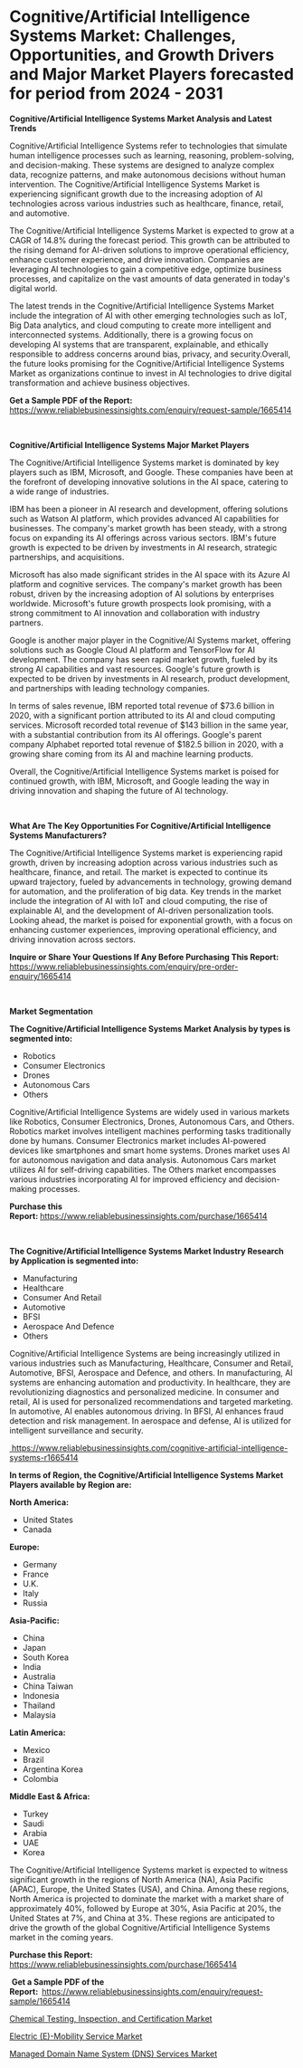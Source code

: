 <p><h1>Cognitive/Artificial Intelligence Systems Market: Challenges, Opportunities, and Growth Drivers and Major Market Players forecasted for period from 2024 - 2031</h1></p><p><strong>Cognitive/Artificial Intelligence Systems Market Analysis and Latest Trends</strong></p>
<p><p>Cognitive/Artificial Intelligence Systems refer to technologies that simulate human intelligence processes such as learning, reasoning, problem-solving, and decision-making. These systems are designed to analyze complex data, recognize patterns, and make autonomous decisions without human intervention. The Cognitive/Artificial Intelligence Systems Market is experiencing significant growth due to the increasing adoption of AI technologies across various industries such as healthcare, finance, retail, and automotive. </p><p>The Cognitive/Artificial Intelligence Systems Market is expected to grow at a CAGR of 14.8% during the forecast period. This growth can be attributed to the rising demand for AI-driven solutions to improve operational efficiency, enhance customer experience, and drive innovation. Companies are leveraging AI technologies to gain a competitive edge, optimize business processes, and capitalize on the vast amounts of data generated in today's digital world. </p><p>The latest trends in the Cognitive/Artificial Intelligence Systems Market include the integration of AI with other emerging technologies such as IoT, Big Data analytics, and cloud computing to create more intelligent and interconnected systems. Additionally, there is a growing focus on developing AI systems that are transparent, explainable, and ethically responsible to address concerns around bias, privacy, and security.Overall, the future looks promising for the Cognitive/Artificial Intelligence Systems Market as organizations continue to invest in AI technologies to drive digital transformation and achieve business objectives.</p></p>
<p><strong>Get a Sample PDF of the Report:&nbsp;</strong> <a href="https://www.reliablebusinessinsights.com/enquiry/request-sample/1665414">https://www.reliablebusinessinsights.com/enquiry/request-sample/1665414</a></p>
<p>&nbsp;</p>
<p><strong>Cognitive/Artificial Intelligence Systems Major Market Players</strong></p>
<p><p>The Cognitive/Artificial Intelligence Systems market is dominated by key players such as IBM, Microsoft, and Google. These companies have been at the forefront of developing innovative solutions in the AI space, catering to a wide range of industries.</p><p>IBM has been a pioneer in AI research and development, offering solutions such as Watson AI platform, which provides advanced AI capabilities for businesses. The company's market growth has been steady, with a strong focus on expanding its AI offerings across various sectors. IBM's future growth is expected to be driven by investments in AI research, strategic partnerships, and acquisitions.</p><p>Microsoft has also made significant strides in the AI space with its Azure AI platform and cognitive services. The company's market growth has been robust, driven by the increasing adoption of AI solutions by enterprises worldwide. Microsoft's future growth prospects look promising, with a strong commitment to AI innovation and collaboration with industry partners.</p><p>Google is another major player in the Cognitive/AI Systems market, offering solutions such as Google Cloud AI platform and TensorFlow for AI development. The company has seen rapid market growth, fueled by its strong AI capabilities and vast resources. Google's future growth is expected to be driven by investments in AI research, product development, and partnerships with leading technology companies.</p><p>In terms of sales revenue, IBM reported total revenue of $73.6 billion in 2020, with a significant portion attributed to its AI and cloud computing services. Microsoft recorded total revenue of $143 billion in the same year, with a substantial contribution from its AI offerings. Google's parent company Alphabet reported total revenue of $182.5 billion in 2020, with a growing share coming from its AI and machine learning products.</p><p>Overall, the Cognitive/Artificial Intelligence Systems market is poised for continued growth, with IBM, Microsoft, and Google leading the way in driving innovation and shaping the future of AI technology.</p></p>
<p>&nbsp;</p>
<p><strong>What Are The Key Opportunities For Cognitive/Artificial Intelligence Systems Manufacturers?</strong></p>
<p><p>The Cognitive/Artificial Intelligence Systems market is experiencing rapid growth, driven by increasing adoption across various industries such as healthcare, finance, and retail. The market is expected to continue its upward trajectory, fueled by advancements in technology, growing demand for automation, and the proliferation of big data. Key trends in the market include the integration of AI with IoT and cloud computing, the rise of explainable AI, and the development of AI-driven personalization tools. Looking ahead, the market is poised for exponential growth, with a focus on enhancing customer experiences, improving operational efficiency, and driving innovation across sectors.</p></p>
<p><strong>Inquire or Share Your Questions If Any Before Purchasing This Report:</strong> <a href="https://www.reliablebusinessinsights.com/enquiry/pre-order-enquiry/1665414">https://www.reliablebusinessinsights.com/enquiry/pre-order-enquiry/1665414</a></p>
<p>&nbsp;</p>
<p><strong>Market Segmentation</strong></p>
<p><strong>The Cognitive/Artificial Intelligence Systems Market Analysis by types is segmented into:</strong></p>
<p><ul><li>Robotics</li><li>Consumer Electronics</li><li>Drones</li><li>Autonomous Cars</li><li>Others</li></ul></p>
<p><p>Cognitive/Artificial Intelligence Systems are widely used in various markets like Robotics, Consumer Electronics, Drones, Autonomous Cars, and Others. Robotics market involves intelligent machines performing tasks traditionally done by humans. Consumer Electronics market includes AI-powered devices like smartphones and smart home systems. Drones market uses AI for autonomous navigation and data analysis. Autonomous Cars market utilizes AI for self-driving capabilities. The Others market encompasses various industries incorporating AI for improved efficiency and decision-making processes.</p></p>
<p><strong>Purchase this Report:&nbsp;</strong><a href="https://www.reliablebusinessinsights.com/purchase/1665414">https://www.reliablebusinessinsights.com/purchase/1665414</a></p>
<p>&nbsp;</p>
<p><strong>The Cognitive/Artificial Intelligence Systems Market Industry Research by Application is segmented into:</strong></p>
<p><ul><li>Manufacturing</li><li>Healthcare</li><li>Consumer And Retail</li><li>Automotive</li><li>BFSI</li><li>Aerospace And Defence</li><li>Others</li></ul></p>
<p><p>Cognitive/Artificial Intelligence Systems are being increasingly utilized in various industries such as Manufacturing, Healthcare, Consumer and Retail, Automotive, BFSI, Aerospace and Defence, and others. In manufacturing, AI systems are enhancing automation and productivity. In healthcare, they are revolutionizing diagnostics and personalized medicine. In consumer and retail, AI is used for personalized recommendations and targeted marketing. In automotive, AI enables autonomous driving. In BFSI, AI enhances fraud detection and risk management. In aerospace and defense, AI is utilized for intelligent surveillance and security.</p></p>
<p><a href="https://www.reliablebusinessinsights.com/cognitive-artificial-intelligence-systems-r1665414">&nbsp;https://www.reliablebusinessinsights.com/cognitive-artificial-intelligence-systems-r1665414</a></p>
<p><strong>In terms of Region, the Cognitive/Artificial Intelligence Systems Market Players available by Region are:</strong></p>
<p>
    <p> <strong> North America: </strong>
        <ul>
            <li>United States</li>
            <li>Canada</li>
        </ul>
        </p> 
    <p> <strong> Europe: </strong>
        <ul>
            <li>Germany</li>
            <li>France</li>
            <li>U.K.</li>
            <li>Italy</li>
            <li>Russia</li>
        </ul>
        </p> 
    <p> <strong> Asia-Pacific: </strong>
        <ul>
            <li>China</li>
            <li>Japan</li>
            <li>South Korea</li>
            <li>India</li>
            <li>Australia</li>
            <li>China Taiwan</li>
            <li>Indonesia</li>
            <li>Thailand</li>
            <li>Malaysia</li>
        </ul>
        </p> 
    <p> <strong> Latin America: </strong>
        <ul>
            <li>Mexico</li>
            <li>Brazil</li>
            <li>Argentina Korea</li>
            <li>Colombia</li>
        </ul>
        </p> 
    <p> <strong> Middle East & Africa: </strong>
        <ul>
            <li>Turkey</li>
            <li>Saudi</li>
            <li>Arabia</li>
            <li>UAE</li>
            <li>Korea</li>
        </ul>
    </p>
    </p>
<p><p>The Cognitive/Artificial Intelligence Systems market is expected to witness significant growth in the regions of North America (NA), Asia Pacific (APAC), Europe, the United States (USA), and China. Among these regions, North America is projected to dominate the market with a market share of approximately 40%, followed by Europe at 30%, Asia Pacific at 20%, the United States at 7%, and China at 3%. These regions are anticipated to drive the growth of the global Cognitive/Artificial Intelligence Systems market in the coming years.</p></p>
<p><strong>Purchase this Report: </strong><a href="https://www.reliablebusinessinsights.com/purchase/1665414">https://www.reliablebusinessinsights.com/purchase/1665414</a></p>
<p>&nbsp;<strong>Get a Sample PDF of the Report:&nbsp;&nbsp;</strong><a href="https://www.reliablebusinessinsights.com/enquiry/request-sample/1665414">https://www.reliablebusinessinsights.com/enquiry/request-sample/1665414</a></p>
<p><strong></strong></p>
<p><p><a href="https://github.com/mdkiwi4kiwi/Market-Research-Report-List-1/blob/main/chemical-testing-inspection-and-certification-market.md">Chemical Testing, Inspection, and Certification Market</a></p><p><a href="https://github.com/dancokkoe288/Market-Research-Report-List-1/blob/main/electric-e-mobility-service-market.md">Electric (E)-Mobility Service Market</a></p><p><a href="https://github.com/kumertitash/Market-Research-Report-List-1/blob/main/managed-domain-name-system-dns-services-market.md">Managed Domain Name System (DNS) Services Market</a></p></p>